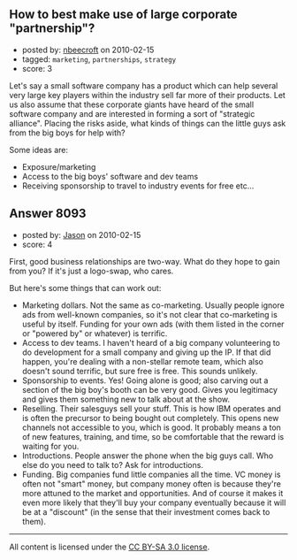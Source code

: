 ## How to best make use of large corporate "partnership"?

- posted by: [nbeecroft](https://stackexchange.com/users/-1/1453-nbeecroft) on 2010-02-15
- tagged: `marketing`, `partnerships`, `strategy`
- score: 3

Let's say a small software company has a product which can help several very large key players within the industry sell far more of their products. Let us also assume that these corporate giants have heard of the small software company and are interested in forming a sort of "strategic alliance". Placing the risks aside, what kinds of things can the little guys ask from the big boys for help with? 

Some ideas are:

 - Exposure/marketing
 - Access to the big boys' software and dev teams
 - Receiving sponsorship to travel to industry events for free etc...


## Answer 8093

- posted by: [Jason](https://stackexchange.com/users/-1/2-jason) on 2010-02-15
- score: 4

First, good business relationships are two-way.  What do they hope to gain from you?  If it's just a logo-swap, who cares.

But here's some things that can work out:

* Marketing dollars.  Not the same as co-marketing.  Usually people ignore ads from well-known companies, so it's not clear that co-marketing is useful by itself.  Funding for your own ads (with them listed in the corner or "powered by" or whatever) is terrific.
* Access to dev teams.  I haven't heard of a big company volunteering to do development for a small company and giving up the IP.  If that did happen, you're dealing with a non-stellar remote team, which also doesn't sound terrific, but sure free is free.  This sounds unlikely.
* Sponsorship to events.  Yes!  Going alone is good; also carving out a section of the big boy's booth can be very good.  Gives you legitimacy and gives them something new to talk about at the show.
* Reselling.  Their salesguys sell your stuff.  This is how IBM operates and is often the precursor to being bought out completely.  This opens new channels not accessible to you, which is good.  It probably means a ton of new features, training, and time, so be comfortable that the reward is waiting for you.
* Introductions.  People answer the phone when the big guys call.  Who else do you need to talk to?  Ask for introductions.
* Funding.  Big companies fund little companies all the time.  VC money is often not "smart" money, but company money often is because they're more attuned to the market and opportunities.  And of course it makes it even more likely that they'll buy your company eventually because it will be at a "discount" (in the sense that their investment comes back to them).



---

All content is licensed under the [CC BY-SA 3.0 license](https://creativecommons.org/licenses/by-sa/3.0/).
